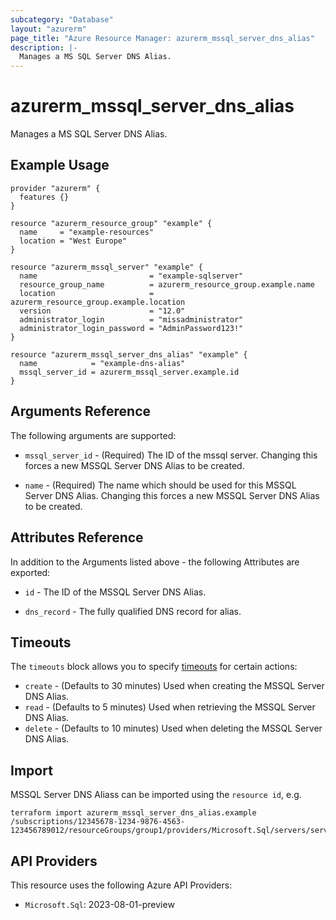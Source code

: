 ```yaml
---
subcategory: "Database"
layout: "azurerm"
page_title: "Azure Resource Manager: azurerm_mssql_server_dns_alias"
description: |-
  Manages a MS SQL Server DNS Alias.
---
```


# azurerm_mssql_server_dns_alias

Manages a MS SQL Server DNS Alias.

## Example Usage

```hcl
provider "azurerm" {
  features {}
}

resource "azurerm_resource_group" "example" {
  name     = "example-resources"
  location = "West Europe"
}

resource "azurerm_mssql_server" "example" {
  name                         = "example-sqlserver"
  resource_group_name          = azurerm_resource_group.example.name
  location                     = azurerm_resource_group.example.location
  version                      = "12.0"
  administrator_login          = "missadministrator"
  administrator_login_password = "AdminPassword123!"
}

resource "azurerm_mssql_server_dns_alias" "example" {
  name            = "example-dns-alias"
  mssql_server_id = azurerm_mssql_server.example.id
}
```

## Arguments Reference

The following arguments are supported:

* `mssql_server_id` - (Required) The ID of the mssql server. Changing this forces a new MSSQL Server DNS Alias to be created.

* `name` - (Required) The name which should be used for this MSSQL Server DNS Alias. Changing this forces a new MSSQL Server DNS Alias to be created.

## Attributes Reference

In addition to the Arguments listed above - the following Attributes are exported:

* `id` - The ID of the MSSQL Server DNS Alias.

* `dns_record` - The fully qualified DNS record for alias.

## Timeouts

The `timeouts` block allows you to specify [timeouts](https://www.terraform.io/language/resources/syntax#operation-timeouts) for certain actions:

* `create` - (Defaults to 30 minutes) Used when creating the MSSQL Server DNS Alias.
* `read` - (Defaults to 5 minutes) Used when retrieving the MSSQL Server DNS Alias.
* `delete` - (Defaults to 10 minutes) Used when deleting the MSSQL Server DNS Alias.

## Import

MSSQL Server DNS Aliass can be imported using the `resource id`, e.g.

```shell
terraform import azurerm_mssql_server_dns_alias.example /subscriptions/12345678-1234-9876-4563-123456789012/resourceGroups/group1/providers/Microsoft.Sql/servers/server1/dnsAliases/default
```

## API Providers
<!-- This section is generated, changes will be overwritten -->
This resource uses the following Azure API Providers:

* `Microsoft.Sql`: 2023-08-01-preview
